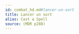 ```yaml
---
id: combat_hd.md#lancer-un-sort
title: Lancer un sort
alias: Cast a Spell
source: (MDR p288)
---
```


